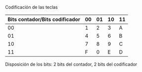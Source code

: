 Codificación de las teclas

| Bits contador/Bits codificador | 00 | 01 | 10 | 11 |
|--------------------------------|----|----|----|----|
| 00                             | 1  | 2  | 3  | A  |
| 01                             | 4  | 5  | 6  | B  |
| 10                             | 7  | 8  | 9  | C  |
| 11                             | F  | 0  | E  | D  |

Disposición de los bits: 2 bits del contador, 2 bits del codificador

